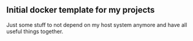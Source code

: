 ## Initial docker template for my projects
Just some stuff to not depend on my host system anymore and have all useful things together.
